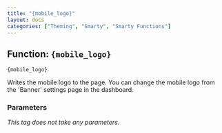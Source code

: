```yaml
---
title: "{mobile_logo}"
layout: docs
categories: ["Theming", "Smarty", "Smarty Functions"]
---
```


## Function: `{mobile_logo}`

```
{mobile_logo}
```

Writes the mobile logo to the page. You can change the mobile logo from the 'Banner' settings page in the dashboard.

### Parameters

_This tag does not take any parameters._
